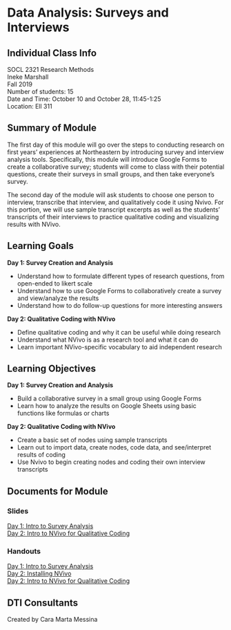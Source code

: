 # Data Analysis: Surveys and Interviews

## Individual Class Info
SOCL 2321 Research Methods
<br>
Ineke Marshall
<br>
Fall 2019
<br>
Number of students: 15
<br>
Date and Time: October 10 and October 28, 11:45-1:25
<br>
Location: Ell 311
 <br>

## Summary of Module
The first day of this module will go over the steps to conducting research on first years’ experiences at Northeastern by introducing survey and interview analysis tools. Specifically, this module will introduce Google Forms to create a collaborative survey; students will come to class with their potential questions, create their surveys in small groups, and then take everyone’s survey. 

The second day of the module will ask students to choose one person to interview, transcribe that interview, and qualitatively code it using Nvivo. For this portion, we will use sample transcript excerpts as well as the students’ transcripts of their interviews to practice qualitative coding and visualizing results with NVivo. 

## Learning Goals
<strong>Day 1: Survey Creation and Analysis</strong>
- Understand how to formulate different types of research questions, from open-ended to likert scale
- Understand how to use Google Forms to collaboratively create a survey and view/analyze the results
- Understand how to do follow-up questions for more interesting answers

<strong>Day 2: Qualitative Coding with NVivo</strong>
- Define qualitative coding and why it can be useful while doing research
- Understand what NVivo is as a research tool and what it can do
- Learn important NVivo-specific vocabulary to aid independent research 

## Learning Objectives
<strong>Day 1: Survey Creation and Analysis</strong>
- Build a collaborative survey in a small group using Google Forms
- Learn how to analyze the results on Google Sheets using basic functions like formulas or charts

<strong>Day 2: Qualitative Coding with NVivo</strong>
- Create a basic set of nodes using sample transcripts
- Learn out to import data, create nodes, code data, and see/interpret results of coding
- Use Nvivo to begin creating nodes and coding their own interview transcripts 

## Documents for Module

### Slides
[Day 1: Intro to Survey Analysis](https://github.com/NULabNortheastern/digitalassignmentshowcase/blob/master/coding_qualitative/fa19-marshall-socl4600-nvivo/day1-survey-analysis/slides-intro_to_surveys.pdf)
<br/>
[Day 2: Intro to NVivo for Qualitative Coding](https://github.com/NULabNortheastern/digitalassignmentshowcase/blob/master/coding_qualitative/fa19-marshall-socl4600-nvivo/day2-NVivo/slides-NVivo.pdf)

### Handouts
[Day 1: Intro to Survey Analysis](https://github.com/NULabNortheastern/digitalassignmentshowcase/blob/master/coding_qualitative/fa19-marshall-socl4600-nvivo/day1-survey-analysis/handout-intro_to_surveys.pdf)
<br/>
[Day 2: Installing NVivo](https://github.com/NULabNortheastern/digitalassignmentshowcase/blob/master/coding_qualitative/fa19-marshall-socl4600-nvivo/day2-NVivo/handout-installingNVivo.pdf)
<br/>
[Day 2: Intro to NVivo for Qualitative Coding](https://github.com/NULabNortheastern/digitalassignmentshowcase/blob/master/coding_qualitative/fa19-marshall-socl4600-nvivo/day2-NVivo/handout-NVivo.pdf)

## DTI Consultants
Created by Cara Marta Messina
